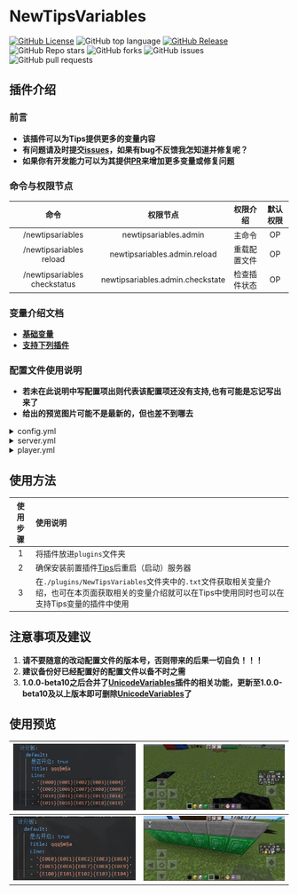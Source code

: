 # NewTipsVariables
[![GitHub License](https://img.shields.io/github/license/stevei5mc/NewTipsVariables?style=plastic)](LICENSE)
![GitHub top language](https://img.shields.io/github/languages/top/stevei5mc/NewTipsVariables?style=plastic)
[![GitHub Release](https://img.shields.io/github/v/release/stevei5mc/NewTipsVariables?style=plastic&color=drak%20green)](https://github.com/stevei5mc/NewTipsVariables/releases)  
![GitHub Repo stars](https://img.shields.io/github/stars/stevei5mc/NewTipsVariables?style=plastic)
![GitHub forks](https://img.shields.io/github/forks/stevei5mc/NewTipsVariables?style=plastic)
![GitHub issues](https://img.shields.io/github/issues/stevei5mc/NewTipsVariables?style=plastic&color=linkGreen)
![GitHub pull requests](https://img.shields.io/github/issues-pr/stevei5mc/NewTipsVariables?style=plastic)  
## **插件介绍**
### **前言**
- **该插件可以为Tips提供更多的变量内容**  
- **有问题请及时提交[issues](https://github.com/stevei5mc/NewTipsVariables/issues)，如果有bug不反馈我怎知道并修复呢？**  
- **如果你有开发能力可以为其提供[PR](https://github.com/stevei5mc/NewTipsVariables/pulls)来增加更多变量或修复问题**
### **命令与权限节点**
|命令|权限节点|权限介绍|默认权限|
|:-:|:-:|:-:|:-:|
|/newtipsariables|newtipsariables.admin|主命令|OP|
|/newtipsariables reload|newtipsariables.admin.reload|重载配置文件|OP|
|/newtipsariables checkstatus|newtipsariables.admin.checkstate|检查插件状态|OP|
### **变量介绍文档**
- **[基础变量](./docs/base-variables.md)**
- **[支持下列插件](./docs/SupportPluginsVariables.md "点击查看变量文档")**
### **配置文件使用说明**
- **若未在此说明中写配置项出则代表该配置项还没有支持,也有可能是忘记写出来了**
- **给出的预览图片可能不是最新的，但也差不到哪去**

<details>
<summary>config.yml</summary>

**[查看原文件](../src/main/resources/config.yml)**
```yaml
#使用说明:
#https://github.com/stevei5mc/NewTipsVariables/blob/main/README.md
#https://gitee.com/stevei5mc/NewTipsVariables/blob/main/README.md
#配置文件版本，勿动
version: 2
# 更新功能(这个功能展示没有用)
updata-plugin:
  #检查更新(暂时没有用)
  check: false
  #自动更新(需开启检查更新但暂时没有用)
  auto: false
# 是否释放新的变量说明文档
save-variables-doc: true
debug: false
```

1. `save-variables-doc` 该功能关闭后就算删除变量文档也不会生成新的变量文档
2. `debug` 显示一些额外的信息  
![6](docs/image/debug.PNG)  
3. `updata -> in-config -> check` 配置文件版本检查
4. `updata -> in-config -> auto` 配置文件自动更新(需开启检查更新)**注意： 开启后配置文件将强制更新不会保留原来的配置**  
![7](docs//image/check_config.PNG)
</details>
<details>
<summary>server.yml</summary>

**[查看原文件](../src/main/resources/server.yml)**
```yml
#使用说明:
#https://github.com/stevei5mc/NewTipsVariables/blob/main/README.md
#https://gitee.com/stevei5mc/NewTipsVariables/blob/main/README.md
#配置文件版本，勿动
version: 1
TPS:
  low_color: "§c"
  medium_value: 9
  medium_color: "§e"
  high_value: 15
  high_color: "§a"
```
1. ```color```设置显示的颜色，```low```、```medium```、```high```为显示的范围 
2. ```value```是一个范围值，```medium```、```high```为可设置的范围值，```low```值只能为```0```
</details>
<details>
<summary>player.yml</summary>

**[查看原文件](../src/main/resources/player.yml)**
```yml
#使用说明:
#https://github.com/stevei5mc/NewTipsVariables/blob/main/README.md
#https://gitee.com/stevei5mc/NewTipsVariables/blob/main/README.md
#配置文件版本，勿动
version: 1
Device:
  OS:
    Android: "Android"
    iOS: "iOS"
    macOS: "macOS"
    Fire_OS: "Fire OS"
    Gear_VR: "Gear VR"
    HoloLens: "HoloLens"
    Windows_10: "Windows 10"
    Windows: "Windows"
    Dedicated: "Dedicated"
    tvOS: "tvOS"
    PlayStation: "PlayStation"
    Switch: "Switch"
    Xbox: "Xbox"
    Windows_Phone: "Windows Phone"
  Controls:
    Keyboard: Keyboard
    Touch: Touch
    pad: pad
    motion_controller: motion_controller
  UIProfile:
    classic: "classic ui"
    pocket: "pocket ui"
ping:
  low_color: "§a"
  medium_value: 80
  medium_color: "§e"
  high_value: 120
  high_color: "§c"
HP:
  low_color: "§c{0}§7/§c{1}"
  medium_value: 9
  medium_color: "§e{0}§7/§e{1}"
  high_value: 15
  high_color: "§a{0}§7/§a{1}"
Food:
  empty_color: "§7{0}/{1}"
  low_color: "§c{0}§7/§c{1}"
  medium_value: 9
  medium_color: "§e{0}§7/§e{1}"
  high_value: 15
  high_color: "§a{0}§7/§a{1}"
```
1. `color`设置显示的颜色，`low`、`medium`、`high`为显示的范围  
2. `value`是一个范围值，`medium`、`high` 为可设置的范围值，`empty`值只能为`0`，`low`值只能为`0`或`1`
- **`Device -> OS`玩家的设备系统**  
- **`Device -> Controls`获取玩家设备的操作方式**
- **`Device -> UIProfile`玩家的设备UI**
- **`ping` 玩家的延迟**
- **`HP`  玩家的血量**
- **`Food` 玩家的饥饿值**
---
</details>

## **使用方法**
|使用步骤|使用说明|
|:-:|:-|
|1|将插件放进`plugins`文件夹|
|2|确保安装前置插件[Tips](https://motci.cn/job/Tips/)后重启（启动）服务器|
|3|在`./plugins/NewTipsVariables`文件夹中的`.txt`文件获取相关变量介绍，也可在本页面获取相关的变量介绍就可以在Tips中使用同时也可以在支持Tips变量的插件中使用|
## **注意事项及建议**
1. **请不要随意的改动配置文件的版本号，否则带来的后果一切自负！！！**
2. **建议备份好已经配置好的配置文件以备不时之需**
3. **1.0.0-beta10之后合并了[UnicodeVariables](https://github.com/stevei5mc/UnicodeVariables)插件的相关功能，更新至1.0.0-beta10及以上版本即可删除[UnicodeVariables](https://github.com/stevei5mc/UnicodeVariables)了**

## **使用预览**
|![1](docs/image/1.PNG)|![2](docs/image/2.JPG)|
|-|-|
|![3](docs/image/3.PNG)|![4](docs/image/4.JPG)|